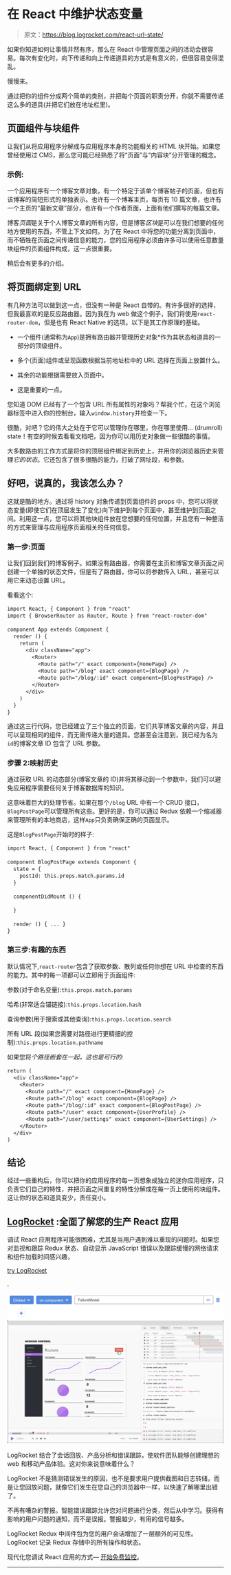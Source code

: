 # 在 React 中维护状态变量

> 原文：<https://blog.logrocket.com/react-url-state/>

如果你知道如何让事情井然有序，那么在 React 中管理页面之间的活动会很容易。每次有变化时，向下传递和向上传递道具的方式是有意义的，但很容易变得混乱。

慢慢来。

通过把你的组件分成两个简单的类别，并把每个页面的职责分开，你就不需要传递这么多的道具(并把它们放在地址栏里)。

## 页面组件与块组件

让我们从将应用程序分解成与应用程序本身的功能相关的 HTML 块开始。如果您曾经使用过 CMS，那么您可能已经熟悉了将“页面”与“内容块”分开管理的概念。

### 示例:

一个应用程序有一个博客文章对象。有一个特定于该单个博客帖子的页面，但也有该博客的简短形式的单独表示。也许有一个博客主页，每页有 10 篇文章，也许有一个主页的“最新文章”部分，也许有一个作者页面，上面有他们撰写的每篇文章。

博客*页面*是关于个人博客文章的所有内容，但是博客*区块*是可以在我们想要的任何地方使用的东西，不管上下文如何。为了在 React 中将您的功能分离到页面中，而不牺牲在页面之间传递信息的能力，您的应用程序必须由许多可以使用任意数量块组件的页面组件构成，这一点很重要。

稍后会有更多的介绍。

## 将页面绑定到 URL

有几种方法可以做到这一点，但没有一种是 React 自带的。有许多很好的选择，但我最喜欢的是反应路由器。因为我在为 web 做这个例子，我们将使用`react-router-dom`，但是也有 React Native 的选项。以下是其工作原理的基础。

*   一个组件(通常称为`App`)是拥有路由器并管理历史对象*作为其状态和道具的一部分的顶级组件。
*   多个(页面)组件或呈现函数根据当前地址栏中的 URL 选择在页面上放置什么。
*   其余的功能根据需要放入页面中。

*   这是重要的一点。

您知道 DOM 已经有了一个包含 URL 所有属性的对象吗？帮我个忙，在这个浏览器标签中进入你的控制台，输入`window.history`并检查一下。

很酷，对吧？它的伟大之处在于它可以管理你在哪里，你在哪里使用… (drumroll) state！有空的时候去看看文档吧，因为你可以用历史对象做一些很酷的事情。

大多数路由的工作方式是将你的顶层组件绑定到历史上，并用你的浏览器历史来管理*它的状态*。它还包含了很多很酷的能力，打破了网址段，和参数。

## 好吧，说真的，我该怎么办？

这就是酷的地方。通过将 history 对象传递到页面组件的 props 中，您可以将状态变量(即使它们在顶层发生了变化)向下维护到每个页面中，甚至维护到页面之间。利用这一点，您可以将其他块组件放在您想要的任何位置，并且您有一种整洁的方式来管理与应用程序页面相关的任何信息。

### 第一步:页面

让我们回到我们的博客例子。如果没有路由器，你需要在主页和博客文章页面之间创建一个单独的状态文件，但是有了路由器，你可以将参数传入 URL，甚至可以用它来动态设置 URL。

看看这个:

```
import React, { Component } from "react"
import { BrowserRouter as Router, Route } from "react-router-dom"

component App extends Component {
  render () {
    return (
      <div className="app">
        <Router>
          <Route path="/" exact component={HomePage} />
          <Route path="/blog" exact component={BlogPage} />
          <Route path="/blog/:id" exact component={BlogPostPage} />
        </Router>
      </div>
    )
  }
}
```

通过这三行代码，您已经建立了三个独立的页面，它们共享博客文章的内容，并且可以呈现相同的组件，而无需传递大量的道具。您甚至会注意到，我已经为名为`id`的博客文章 ID 包含了 URL 参数。

### 步骤 2:映射历史

通过获取 URL 的动态部分(博客文章的 ID)并将其移动到一个参数中，我们可以避免应用程序需要任何关于博客数据库的知识。

这意味着巨大的处理节省。如果在那个`/blog` URL 中有一个 CRUD 接口，`BlogPostPage`可以管理所有这些。更好的是，你可以通过 Redux 依赖一个缩减器来管理所有的本地商店，这样`App`只负责确保正确的页面显示。

这是`BlogPostPage`开始时的样子:

```
import React, { Component } from "react"

component BlogPostPage extends Component {
  state = {
    postId: this.props.match.params.id
  }

  componentDidMount () {

  }

  render () { ... }
}
```

### 第三步:有趣的东西

默认情况下,`react-router`包含了获取参数、散列或任何你想在 URL 中检查的东西的能力。其中的每一项都可以立即用于页面组件:

参数(对于命名变量):`this.props.match.params`

哈希(非常适合锚链接):`this.props.location.hash`

查询参数(用于搜索或其他查询):`this.props.location.search`

所有 URL 段(如果您需要对路径进行更精细的控制):`this.props.location.pathname`

如果您将*个路径嵌套在一起，这也是可行的:*

```
return (
  <div className="app">
    <Router>
      <Route path="/" exact component={HomePage} />
      <Route path="/blog" exact component={BlogPage} />
      <Route path="/blog/:id" exact component={BlogPostPage} />
      <Route path="/user" exact component={UserProfile} />
      <Route path="/user/settings" exact component={UserSettings} />
    </Router>
  </div>
)
```

## 结论

经过一些重构后，你可以把你的应用程序的每一页想象成独立的迷你应用程序，只负责它们自己的特性，并把页面之间重复的特性分解成在每一页上使用的块组件。这让你的状态和道具变少，责任变小。

## [LogRocket](https://lp.logrocket.com/blg/react-signup-general) :全面了解您的生产 React 应用

调试 React 应用程序可能很困难，尤其是当用户遇到难以重现的问题时。如果您对监视和跟踪 Redux 状态、自动显示 JavaScript 错误以及跟踪缓慢的网络请求和组件加载时间感兴趣，

[try LogRocket](https://lp.logrocket.com/blg/react-signup-general)

.

[![](img/f300c244a1a1cf916df8b4cb02bec6c6.png) ](https://lp.logrocket.com/blg/react-signup-general) [![LogRocket Dashboard Free Trial Banner](img/d6f5a5dd739296c1dd7aab3d5e77eeb9.png)](https://lp.logrocket.com/blg/react-signup-general) 

LogRocket 结合了会话回放、产品分析和错误跟踪，使软件团队能够创建理想的 web 和移动产品体验。这对你来说意味着什么？

LogRocket 不是猜测错误发生的原因，也不是要求用户提供截图和日志转储，而是让您回放问题，就像它们发生在您自己的浏览器中一样，以快速了解哪里出错了。

不再有嘈杂的警报。智能错误跟踪允许您对问题进行分类，然后从中学习。获得有影响的用户问题的通知，而不是误报。警报越少，有用的信号越多。

LogRocket Redux 中间件包为您的用户会话增加了一层额外的可见性。LogRocket 记录 Redux 存储中的所有操作和状态。

现代化您调试 React 应用的方式— [开始免费监控](https://lp.logrocket.com/blg/react-signup-general)。

* * *